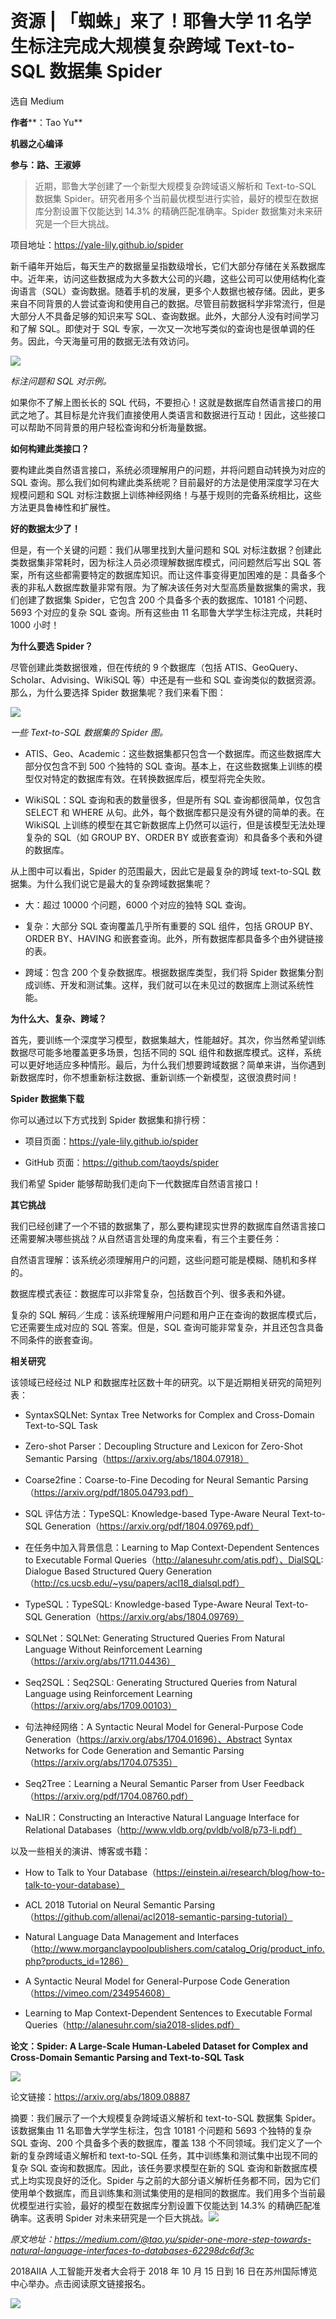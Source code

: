 # 资源 | 「蜘蛛」来了！耶鲁大学 11 名学生标注完成大规模复杂跨域 Text-to-SQL 数据集 Spider

选自 Medium

**作者****：Tao Yu**

**机器之心编译**

**参与：路、王淑婷**

> 近期，耶鲁大学创建了一个新型大规模复杂跨域语义解析和 Text-to-SQL 数据集 Spider。研究者用多个当前最优模型进行实验，最好的模型在数据库分割设置下仅能达到 14.3% 的精确匹配准确率。Spider 数据集对未来研究是一个巨大挑战。

项目地址：https://yale-lily.github.io/spider

新千禧年开始后，每天生产的数据量呈指数级增长，它们大部分存储在关系数据库中。近年来，访问这些数据成为大多数大公司的兴趣，这些公司可以使用结构化查询语言（SQL）查询数据。随着手机的发展，更多个人数据也被存储。因此，更多来自不同背景的人尝试查询和使用自己的数据。尽管目前数据科学非常流行，但是大部分人不具备足够的知识来写 SQL、查询数据。此外，大部分人没有时间学习和了解 SQL。即使对于 SQL 专家，一次又一次地写类似的查询也是很单调的任务。因此，今天海量可用的数据无法有效访问。

![](img/90f4deb32824a5b797b1ee0b97ed2c5b-fs8.png)

*标注问题和 SQL 对示例。*

如果你不了解上图长长的 SQL 代码，不要担心！这就是数据库自然语言接口的用武之地了。其目标是允许我们直接使用人类语言和数据进行互动！因此，这些接口可以帮助不同背景的用户轻松查询和分析海量数据。

**如何构建此类接口？**

要构建此类自然语言接口，系统必须理解用户的问题，并将问题自动转换为对应的 SQL 查询。那么我们如何构建此类系统呢？目前最好的方法是使用深度学习在大规模问题和 SQL 对标注数据上训练神经网络！与基于规则的完备系统相比，这些方法更具鲁棒性和扩展性。

**好的数据太少了！**

但是，有一个关键的问题：我们从哪里找到大量问题和 SQL 对标注数据？创建此类数据集非常耗时，因为标注人员必须理解数据库模式，问问题然后写出 SQL 答案，所有这些都需要特定的数据库知识。而让这件事变得更加困难的是：具备多个表的非私人数据库数量非常有限。为了解决该任务对大型高质量数据集的需求，我们创建了数据集 Spider，它包含 200 个具备多个表的数据库、10181 个问题、5693 个对应的复杂 SQL 查询。所有这些由 11 名耶鲁大学学生标注完成，共耗时 1000 小时！

**为什么要选 Spider？**

尽管创建此类数据很难，但在传统的 9 个数据库（包括 ATIS、GeoQuery、Scholar、Advising、WikiSQL 等）中还是有一些和 SQL 查询类似的数据资源。那么，为什么要选择 Spider 数据集呢？我们来看下图：

![](img/d167c4be19ce9e6a9a1be95e0e6c7c8e-fs8.png)

*一些 Text-to-SQL 数据集的 Spider 图。*

*   ATIS、Geo、Academic：这些数据集都只包含一个数据库。而这些数据库大部分仅包含不到 500 个独特的 SQL 查询。基本上，在这些数据集上训练的模型仅对特定的数据库有效。在转换数据库后，模型将完全失败。

*   WikiSQL：SQL 查询和表的数量很多，但是所有 SQL 查询都很简单，仅包含 SELECT 和 WHERE 从句。此外，每个数据库都只是没有外键的简单的表。在 WikiSQL 上训练的模型在其它新数据库上仍然可以运行，但是该模型无法处理复杂的 SQL（如 GROUP BY、ORDER BY 或嵌套查询）和具备多个表和外键的数据库。

从上图中可以看出，Spider 的范围最大，因此它是最复杂的跨域 text-to-SQL 数据集。为什么我们说它是最大的复杂跨域数据集呢？

*   大：超过 10000 个问题，6000 个对应的独特 SQL 查询。

*   复杂：大部分 SQL 查询覆盖几乎所有重要的 SQL 组件，包括 GROUP BY、ORDER BY、HAVING 和嵌套查询。此外，所有数据库都具备多个由外键链接的表。

*   跨域：包含 200 个复杂数据库。根据数据库类型，我们将 Spider 数据集分割成训练、开发和测试集。这样，我们就可以在未见过的数据库上测试系统性能。

**为什么大、复杂、跨域？**

首先，要训练一个深度学习模型，数据集越大，性能越好。其次，你当然希望训练数据尽可能多地覆盖更多场景，包括不同的 SQL 组件和数据库模式。这样，系统可以更好地适应多种情形。最后，为什么我们想要跨域数据？简单来讲，当你遇到新数据库时，你不想重新标注数据、重新训练一个新模型，这很浪费时间！

**Spider 数据集下载**

你可以通过以下方式找到 Spider 数据集和排行榜：

*   项目页面：https://yale-lily.github.io/spider

*   GitHub 页面：https://github.com/taoyds/spider

我们希望 Spider 能够帮助我们走向下一代数据库自然语言接口！

**其它挑战**

我们已经创建了一个不错的数据集了，那么要构建现实世界的数据库自然语言接口还需要解决哪些挑战？从自然语言处理的角度来看，有三个主要任务：

自然语言理解：该系统必须理解用户的问题，这些问题可能是模糊、随机和多样的。

数据库模式表征：数据库可以非常复杂，包括数百个列、很多表和外键。

复杂的 SQL 解码／生成：该系统理解用户问题和用户正在查询的数据库模式后，它还需要生成对应的 SQL 答案。但是，SQL 查询可能非常复杂，并且还包含具备不同条件的嵌套查询。

**相关研究**

该领域已经经过 NLP 和数据库社区数十年的研究。以下是近期相关研究的简短列表：

*   SyntaxSQLNet: Syntax Tree Networks for Complex and Cross-Domain Text-to-SQL Task

*   Zero-shot Parser：Decoupling Structure and Lexicon for Zero-Shot Semantic Parsing（https://arxiv.org/abs/1804.07918）

*   Coarse2fine：Coarse-to-Fine Decoding for Neural Semantic Parsing（https://arxiv.org/pdf/1805.04793.pdf）

*   SQL 评估方法：TypeSQL: Knowledge-based Type-Aware Neural Text-to-SQL Generation（https://arxiv.org/pdf/1804.09769.pdf）

*   在任务中加入背景信息：Learning to Map Context-Dependent Sentences to Executable Formal Queries（http://alanesuhr.com/atis.pdf）、DialSQL: Dialogue Based Structured Query Generation（http://cs.ucsb.edu/~ysu/papers/acl18_dialsql.pdf）

*   TypeSQL：TypeSQL: Knowledge-based Type-Aware Neural Text-to-SQL Generation（https://arxiv.org/abs/1804.09769）

*   SQLNet：SQLNet: Generating Structured Queries From Natural Language Without Reinforcement Learning（https://arxiv.org/abs/1711.04436）

*   Seq2SQL：Seq2SQL: Generating Structured Queries from Natural Language using Reinforcement Learning（https://arxiv.org/abs/1709.00103）

*   句法神经网络：A Syntactic Neural Model for General-Purpose Code Generation（https://arxiv.org/abs/1704.01696）、Abstract Syntax Networks for Code Generation and Semantic Parsing（https://arxiv.org/abs/1704.07535）

*   Seq2Tree：Learning a Neural Semantic Parser from User Feedback（https://arxiv.org/pdf/1704.08760.pdf）

*   NaLIR：Constructing an Interactive Natural Language Interface for Relational Databases（http://www.vldb.org/pvldb/vol8/p73-li.pdf）

以及一些相关的演讲、博客或书籍：

*   How to Talk to Your Database（https://einstein.ai/research/blog/how-to-talk-to-your-database）

*   ACL 2018 Tutorial on Neural Semantic Parsing（https://github.com/allenai/acl2018-semantic-parsing-tutorial）

*   Natural Language Data Management and Interfaces（http://www.morganclaypoolpublishers.com/catalog_Orig/product_info.php?products_id=1286）

*   A Syntactic Neural Model for General-Purpose Code Generation（https://vimeo.com/234954608）

*   Learning to Map Context-Dependent Sentences to Executable Formal Queries（http://alanesuhr.com/sia2018-slides.pdf）

**论文：Spider: A Large-Scale Human-Labeled Dataset for Complex and Cross-Domain Semantic Parsing and Text-to-SQL Task**

![](img/af99795c627393f064fdfa4fc79af2ea-fs8.png)

论文链接：https://arxiv.org/abs/1809.08887

摘要：我们展示了一个大规模复杂跨域语义解析和 text-to-SQL 数据集 Spider。该数据集由 11 名耶鲁大学学生标注，包含 10181 个问题和 5693 个独特的复杂 SQL 查询、200 个具备多个表的数据库，覆盖 138 个不同领域。我们定义了一个新的复杂跨域语义解析和 text-to-SQL 任务，其中训练集和测试集中出现不同的复杂 SQL 查询和数据库。因此，该任务要求模型在新的 SQL 查询和新数据库模式上均实现良好的泛化。Spider 与之前的大部分语义解析任务都不同，因为它们使用单个数据库，而且训练集和测试集使用的是相同的数据库。我们用多个当前最优模型进行实验，最好的模型在数据库分割设置下仅能达到 14.3% 的精确匹配准确率。这表明 Spider 对未来研究是一个巨大挑战。*![](img/2d1c94eb4a4ba15f356c96c72092e02b-fs8.png)*

*原文地址：https://medium.com/@tao.yu/spider-one-more-step-towards-natural-language-interfaces-to-databases-62298dc6df3c*

2018AIIA 人工智能开发者大会将于 2018 年 10 月 15 日到 16 日在苏州国际博览中心举办。点击阅读原文链接报名。

![](img/39160d7928e757e45a60c7d816cf159a-fs8.png)